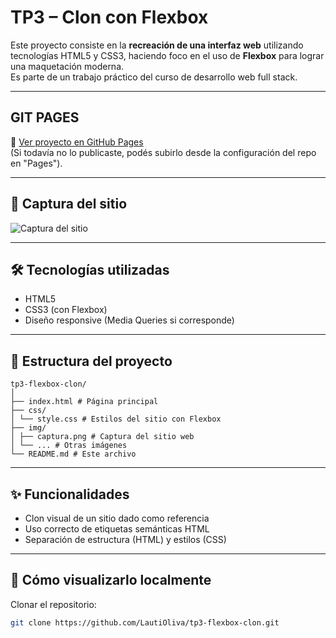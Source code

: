 # TP3 – Clon con Flexbox

Este proyecto consiste en la **recreación de una interfaz web** utilizando tecnologías HTML5 y CSS3, haciendo foco en el uso de **Flexbox** para lograr una maquetación moderna.  
Es parte de un trabajo práctico del curso de desarrollo web full stack.

---

## GIT PAGES

🔗 [Ver proyecto en GitHub Pages](https://lautioliva.github.io/tp3-flexbox-clon/)  
(Si todavía no lo publicaste, podés subirlo desde la configuración del repo en "Pages").

---

## 📸 Captura del sitio

![Captura del sitio](img/Captura%20de%20pantalla%202025-07-03%20180646.png.png)

---

## 🛠️ Tecnologías utilizadas

- HTML5
- CSS3 (con Flexbox)
- Diseño responsive (Media Queries si corresponde)

---

## 📁 Estructura del proyecto

```
tp3-flexbox-clon/
│
├── index.html # Página principal
├── css/
│ └── style.css # Estilos del sitio con Flexbox
├── img/
│ ├── captura.png # Captura del sitio web
│ └── ... # Otras imágenes
└── README.md # Este archivo
```


---

## ✨ Funcionalidades

- Clon visual de un sitio dado como referencia
- Uso correcto de etiquetas semánticas HTML
- Separación de estructura (HTML) y estilos (CSS)

---

## 🚀 Cómo visualizarlo localmente

Clonar el repositorio:
```bash
git clone https://github.com/LautiOliva/tp3-flexbox-clon.git
```